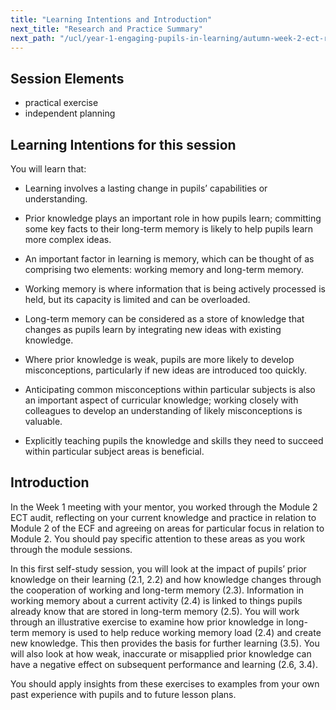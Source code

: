 ```yaml
---
title: "Learning Intentions and Introduction"
next_title: "Research and Practice Summary"
next_path: "/ucl/year-1-engaging-pupils-in-learning/autumn-week-2-ect-research-and-practice-summary"
---
```


## Session Elements

- practical exercise
- independent planning

## Learning Intentions for this session

You will learn that:

- Learning involves a lasting change in pupils’ capabilities or understanding.

- Prior knowledge plays an important role in how pupils learn; committing some key facts to their long-term memory is likely to help pupils learn more complex ideas.
- An important factor in learning is memory, which can be thought of as comprising two elements: working memory and long-term memory.
- Working memory is where information that is being actively processed is held, but its capacity is limited and can be overloaded.
- Long-term memory can be considered as a store of knowledge that changes as pupils learn by integrating new ideas with existing knowledge.
- Where prior knowledge is weak, pupils are more likely to develop misconceptions, particularly if new ideas are introduced too quickly.
- Anticipating common misconceptions within particular subjects is also an important aspect of curricular knowledge; working closely with colleagues to develop an understanding of likely misconceptions is valuable.
- Explicitly teaching pupils the knowledge and skills they need to succeed within particular subject areas is beneficial.

## Introduction

In the Week 1 meeting with your mentor, you worked through the Module 2 ECT audit, reflecting on your current knowledge and practice in relation to Module 2 of the ECF and agreeing on areas for particular focus in relation to Module 2. You should pay specific attention to these areas as you work through the module sessions.

In this first self-study session, you will look at the impact of pupils’ prior knowledge on their learning (2.1, 2.2) and how knowledge changes through the cooperation of working and long-term memory (2.3). Information in working memory about a current activity (2.4) is linked to things pupils already know that are stored in long-term memory (2.5). You will work through an illustrative exercise to examine how prior knowledge in long-term memory is used to help reduce working memory load (2.4) and create new knowledge. This then provides the basis for further learning (3.5). You will also look at how weak, inaccurate or misapplied prior knowledge can have a negative effect on subsequent performance and learning (2.6, 3.4).

You should apply insights from these exercises to examples from your own past experience with pupils and to future lesson plans.
